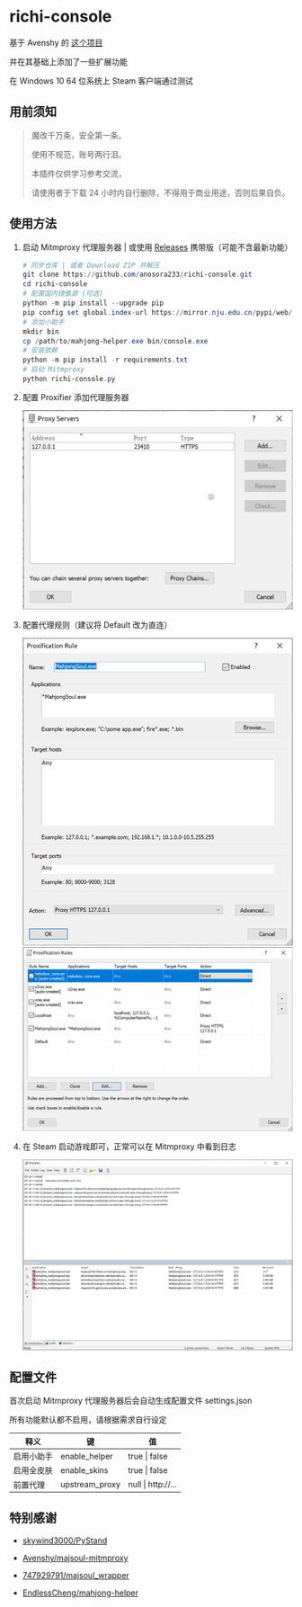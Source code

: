 # richi-console

基于 Avenshy 的 [这个项目](https://github.com/Avenshy/mahjong-helper-majsoul-mitmproxy)

并在其基础上添加了一些扩展功能

在 Windows 10 64 位系统上 Steam 客户端通过测试

## 用前须知

> 魔改千万条，安全第一条。
>
> 使用不规范，账号两行泪。
>
> 本插件仅供学习参考交流，
>
> 请使用者于下载 24 小时内自行删除，不得用于商业用途，否则后果自负。

## 使用方法

1. 启动 Mitmproxy 代理服务器 | 或使用 [Releases](https://github.com/anosora233/richi-console/releases) 携带版（可能不含最新功能）

   ```powershell
   # 同步仓库 | 或者 Download ZIP 并解压
   git clone https://github.com/anosora233/richi-console.git
   cd richi-console
   # 配置国内镜像源 (可选)
   python -m pip install --upgrade pip
   pip config set global.index-url https://mirror.nju.edu.cn/pypi/web/simple
   # 添加小助手
   mkdir bin
   cp /path/to/mahjong-helper.exe bin/console.exe
   # 安装依赖
   python -m pip install -r requirements.txt
   # 启动 Mitmproxy
   python richi-console.py
   ```

2. 配置 Proxifier 添加代理服务器

   <img title="" src="./imgs/proxyserver.png" alt="proxyserver.png" data-align="inline" width = "600">

3. 配置代理规则（建议将 Default 改为直连）

   <img title="" src="./imgs/rule.png" alt="rule.png" data-align="inline" width = "600">
   <img title="" src="./imgs/rules.png" alt="rules.png" data-align="inline" width = "600">

4. 在 Steam 启动游戏即可，正常可以在 Mitmproxy 中看到日志

   <img title="" src="./imgs/proxifier.png" alt="proxifier.png" data-align="inline" width = "600">

## 配置文件

首次启动 Mitmproxy 代理服务器后会自动生成配置文件 settings.json

所有功能默认都不启用，请根据需求自行设定

| 释义       | 键             | 值                 |
| ---------- | -------------- | ------------------ |
| 启用小助手 | enable_helper  | true \| false      |
| 启用全皮肤 | enable_skins   | true \| false      |
| 前置代理   | upstream_proxy | null \| http://... |

## 特别感谢

- [skywind3000/PyStand](https://github.com/skywind3000/PyStand)

- [Avenshy/majsoul-mitmproxy](https://github.com/Avenshy/mahjong-helper-majsoul-mitmproxy)

- [747929791/majsoul_wrapper](https://github.com/747929791/majsoul_wrapper)

- [EndlessCheng/mahjong-helper](https://github.com/EndlessCheng/mahjong-helper)
